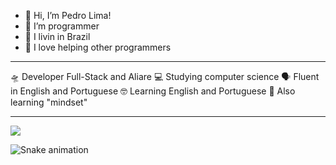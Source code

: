 - 👋 Hi, I’m Pedro Lima!
- 👀 I’m programmer
- 🌱 I livin in Brazil
- 💞️ I love helping other programmers

-----------------------------------------------

🛸 Developer Full-Stack and Aliare
💻 Studying computer science
🗣️ Fluent in English and Portuguese
🤓 Learning English and Portuguese
🔗 Also learning "mindset"

-----------------------------------------------

 

<div>
  <a href="[https://br.linkedin.com/in/pedro-lima-bezerra-b16aa4213](https://br.linkedin.com/in/pedro-lima-bezerra-b16aa4213) target="_blank"><img src="https://img.shields.io/badge/-LinkedIn-%230077B5?style=for-the-badge&logo=linkedin&logoColor=white" target="_blank"></a>


![Snake animation](https://github.com/mlarasusan/mlarasusan/blob/output/github-contribution-grid-snake.svg)



